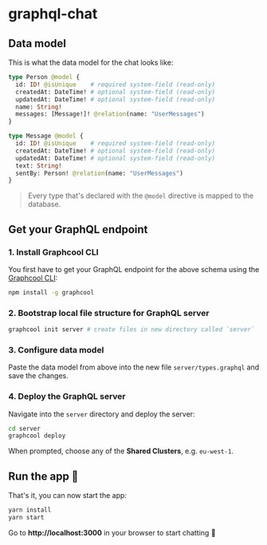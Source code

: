 # graphql-chat

## Data model

This is what the data model for the chat looks like:

```graphql
type Person @model {
  id: ID! @isUnique    # required system-field (read-only)
  createdAt: DateTime! # optional system-field (read-only)
  updatedAt: DateTime! # optional system-field (read-only)
  name: String!
  messages: [Message!]! @relation(name: "UserMessages")
}

type Message @model {
  id: ID! @isUnique    # required system-field (read-only)
  createdAt: DateTime! # optional system-field (read-only)
  updatedAt: DateTime! # optional system-field (read-only)
  text: String!
  sentBy: Person! @relation(name: "UserMessages")
}
```

> Every type that's declared with the `@model` directive is mapped to the database.

## Get your GraphQL endpoint

### 1. Install Graphcool CLI

You first have to get your GraphQL endpoint for the above schema using the [Graphcool CLI](https://www.npmjs.com/package/graphcool):

```sh
npm install -g graphcool
```

### 2. Bootstrap local file structure for GraphQL server

```sh
graphcool init server # create files in new directory called `server`
```

### 3. Configure data model

Paste the data model from above into the new file `server/types.graphql` and save the changes.

### 4. Deploy the GraphQL server

Navigate into the `server` directory and deploy the server:

```sh
cd server
graphcool deploy
```

When prompted, choose any of the **Shared Clusters**, e.g. `eu-west-1`.

## Run the app 🚀

That's it, you can now start the app:

```sh
yarn install
yarn start
```

Go to **http://localhost:3000** in your browser to start chatting 💬

